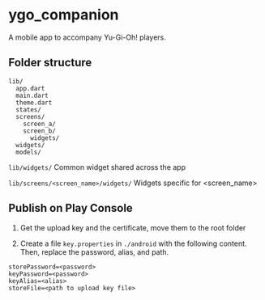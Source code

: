 # ygo_companion

A mobile app to accompany Yu-Gi-Oh! players.

## Folder structure

```
lib/
  app.dart
  main.dart
  theme.dart
  states/
  screens/
    screen_a/
    screen_b/
      widgets/
  widgets/
  models/
```

`lib/widgets/`
Common widget shared across the app

`lib/screens/<screen_name>/widgets/`
Widgets specific for <screen_name>

## Publish on Play Console

1. Get the upload key and the certificate, move them to the root folder

2. Create a file `key.properties` in `./android` with the following content. Then, replace the password, alias, and path.

```
storePassword=<password>
keyPassword=<password>
keyAlias=<alias>
storeFile=<path to upload key file>
```

